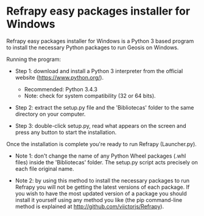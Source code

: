 # Refrapy easy packages installer for Windows
Refrapy easy packages installer for Windows is a Python 3 based program to install the necessary Python packages to run Geosis on Windows.

Running the program:
  - Step 1: download and install a Python 3 interpreter from the official website (https://www.python.org/).
  
    - Recommended: Python 3.4.3
    - Note: check for system compatibility (32 or 64 bits).
    
  - Step 2: extract the setup.py file and the 'Bibliotecas' folder to the same directory on your computer.
  
  - Step 3: double-click setup.py, read what appears on the screen and press any button to start the installation.
  
Once the installation is complete you're ready to run Refrapy (Launcher.py).
  
  - Note 1: don't change the name of any Python Wheel packages (.whl files) inside the 'Bibliotecas' folder. The setup.py script acts precisely on each file original name.
  
  - Note 2: by using this method to install the necessary packages to run Refrapy you will not be getting the latest versions of each package. If you wish to have the most updated version of a package you should install it yourself using any method you like (the pip command-line method is explained at http://github.com/viictorjs/Refrapy).
